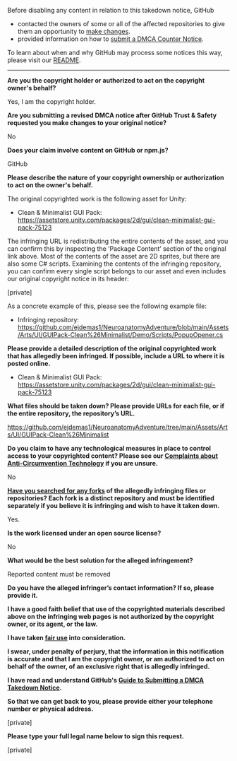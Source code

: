 Before disabling any content in relation to this takedown notice, GitHub
- contacted the owners of some or all of the affected repositories to give them an opportunity to [make changes](https://docs.github.com/en/github/site-policy/dmca-takedown-policy#a-how-does-this-actually-work).
- provided information on how to [submit a DMCA Counter Notice](https://docs.github.com/en/articles/guide-to-submitting-a-dmca-counter-notice).

To learn about when and why GitHub may process some notices this way, please visit our [README](https://github.com/github/dmca/blob/master/README.md#anatomy-of-a-takedown-notice).

---

**Are you the copyright holder or authorized to act on the copyright owner's behalf?**

Yes, I am the copyright holder.

**Are you submitting a revised DMCA notice after GitHub Trust & Safety requested you make changes to your original notice?**

No

**Does your claim involve content on GitHub or npm.js?**

GitHub

**Please describe the nature of your copyright ownership or authorization to act on the owner's behalf.**

The original copyrighted work is the following asset for Unity:

- Clean & Minimalist GUI Pack: https://assetstore.unity.com/packages/2d/gui/clean-minimalist-gui-pack-75123

The infringing URL is redistributing the entire contents of the asset, and you can confirm this by inspecting the ‘Package Content’ section of the original link above. Most of the contents of the asset are 2D sprites, but there are also some C# scripts. Examining the contents of the infringing repository, you can confirm every single script belongs to our asset and even includes our original copyright notice in its header:

[private]

As a concrete example of this, please see the following example file:

- Infringing repository: https://github.com/ejdemas1/NeuroanatomyAdventure/blob/main/Assets/Arts/UI/GUIPack-Clean%26Minimalist/Demo/Scripts/PopupOpener.cs

**Please provide a detailed description of the original copyrighted work that has allegedly been infringed. If possible, include a URL to where it is posted online.**

- Clean & Minimalist GUI Pack: https://assetstore.unity.com/packages/2d/gui/clean-minimalist-gui-pack-75123

**What files should be taken down? Please provide URLs for each file, or if the entire repository, the repository’s URL.**

https://github.com/ejdemas1/NeuroanatomyAdventure/tree/main/Assets/Arts/UI/GUIPack-Clean%26Minimalist

**Do you claim to have any technological measures in place to control access to your copyrighted content? Please see our <a href="https://docs.github.com/articles/guide-to-submitting-a-dmca-takedown-notice#complaints-about-anti-circumvention-technology">Complaints about Anti-Circumvention Technology</a> if you are unsure.**

No

**<a href="https://docs.github.com/articles/dmca-takedown-policy#b-what-about-forks-or-whats-a-fork">Have you searched for any forks</a> of the allegedly infringing files or repositories? Each fork is a distinct repository and must be identified separately if you believe it is infringing and wish to have it taken down.**

Yes.

**Is the work licensed under an open source license?**

No

**What would be the best solution for the alleged infringement?**

Reported content must be removed

**Do you have the alleged infringer’s contact information? If so, please provide it.**

**I have a good faith belief that use of the copyrighted materials described above on the infringing web pages is not authorized by the copyright owner, or its agent, or the law.**

**I have taken <a href="https://www.lumendatabase.org/topics/22">fair use</a> into consideration.**

**I swear, under penalty of perjury, that the information in this notification is accurate and that I am the copyright owner, or am authorized to act on behalf of the owner, of an exclusive right that is allegedly infringed.**

**I have read and understand GitHub's <a href="https://docs.github.com/articles/guide-to-submitting-a-dmca-takedown-notice/">Guide to Submitting a DMCA Takedown Notice</a>.**

**So that we can get back to you, please provide either your telephone number or physical address.**

[private]

**Please type your full legal name below to sign this request.**

[private]
